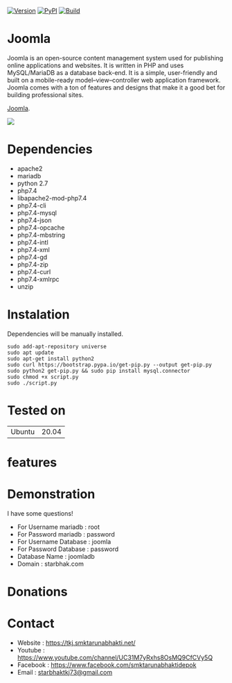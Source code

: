 [![Version](https://img.shields.io/badge/Joomla-3_9_18-COLOR)]()
[![PyPI](https://img.shields.io/badge/Python-2.7-blue.svg)]()
[![Build](https://img.shields.io/badge/Starbhak-Depok-informational.svg)]()

Joomla
=
Joomla is an open-source content management system used for publishing online applications and websites. It is written in PHP and uses MySQL/MariaDB as a database back-end. It is a simple, user-friendly and built on a mobile-ready model–view–controller web application framework. Joomla comes with a ton of features and designs that make it a good bet for building professional sites.

 <a href="https://www.joomla.org/"> Joomla</a>.

![](https://docs.joomla.org/images/5/53/Vertical-logo-light-background-en.png)

Dependencies
=

- apache2  
- mariadb 
- python 2.7
- php7.4 
- libapache2-mod-php7.4 
- php7.4-cli 
- php7.4-mysql
- php7.4-json 
- php7.4-opcache
- php7.4-mbstring
- php7.4-intl
- php7.4-xml
- php7.4-gd
- php7.4-zip
- php7.4-curl
- php7.4-xmlrpc
- unzip




Instalation
=
Dependencies will be manually installed.

    sudo add-apt-repository universe
    sudo apt update
    sudo apt-get install python2
    sudo curl https://bootstrap.pypa.io/get-pip.py --output get-pip.py
    sudo python2 get-pip.py && sudo pip install mysql.connector
    sudo chmod +x script.py
    sudo ./script.py


Tested on
=

<table>
    <tr>
        <td>Ubuntu</td>
        <td> 20.04 </td>
    </tr>
</table>



features 
=

Demonstration
= 

I have some questions!
- For Username mariadb : root
- For Password mariadb : password
- For Username Database : joomla
- For Password Database : password
- Database Name : joomladb
- Domain : starbhak.com


Donations
= 


Contact
=
- Website : https://tkj.smktarunabhakti.net/
- Youtube : https://www.youtube.com/channel/UC31M7yRxhs8OsMQ9CfCVy5Q
- Facebook : https://www.facebook.com/smktarunabhaktidepok
- Email : starbhaktkj73@gmail.com
